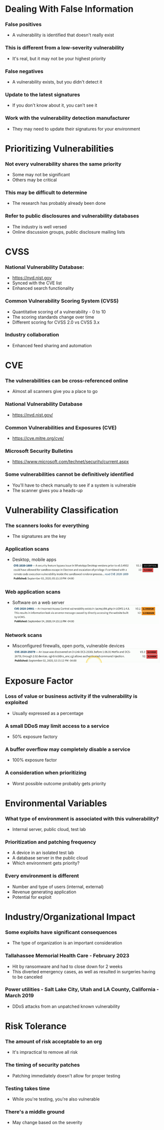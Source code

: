 # Dealing With False Information
### False positives
- A vulnerability is identified that doesn't really exist
### This is different from a low-severity vulnerability
- It's real, but it may not be your highest priority
### False negatives
- A vulnerability exists, but you didn't detect it
### Update to the latest signatures
- If you don't know about it, you can't see it
### Work with the vulnerability detection manufacturer
- They may need to update their signatures for your environment
# Prioritizing Vulnerabilities
### Not every vulnerability shares the same priority
- Some may not be significant
- Others may be critical
### This may be difficult to determine
- The research has probably already been done
### Refer to public disclosures and vulnerability databases
- The industry is well versed
- Online discussion groups, public disclosure mailing lists
# CVSS
### National Vulnerability Database:
- https://nvd.nist.gov
- Synced with the CVE list
- Enhanced search functionality
### Common Vulnerability Scoring System (CVSS)
- Quantitative scoring of a vulnerability - 0 to 10
- The scoring standards change over time
- Different scoring for CVSS 2.0 vs CVSS 3.x
### Industry collaboration
- Enhanced feed sharing and automation
# CVE
### The vulnerabilities can be cross-referenced online
- Almost all scanners give you a place to go
### National Vulnerability Database
- https://nvd.nist.gov/
### Common Vulnerabilities and Exposures (CVE)
- https://cve.mitre.org/cve/
### Microsoft Security Bulletins
- https://www.microsoft.com/technet/security/current.aspx
### Some vulnerabilities cannot be definitively identified
- You'll have to check manually to see if a system is vulnerable
- The scanner gives you a heads-up
# Vulnerability Classification
### The scanners looks for everything
- The signatures are the key
### Application scans
- Desktop, mobile apps
![](attachments/4daf61aea18b40ad39d2500245d77e5f.png)
### Web application scans
- Software on a web server
![](attachments/8e87a0e0eb5d5f2e404fce8c9bc41836.png)
### Network scans
- Misconfigured firewalls, open ports, vulnerable devices
![](attachments/3fb6524ef19e6429b76140a15ce80c85.png)
# Exposure Factor
### Loss of value or business activity if the vulnerability is exploited
- Usually expressed as a percentage
### A small DDoS may limit access to a service
- 50% exposure factory
### A buffer overflow may completely disable a service
- 100% exposure factor
### A consideration when prioritizing
- Worst possible outcome probably gets priority
# Environmental Variables
### What type of environment is associated with this vulnerability?
- Internal server, public cloud, test lab
### Prioritization and patching frequency
- A device in an isolated test lab
- A database server in the public cloud
- Which environment gets priority?
### Every environment is different
- Number and type of users (internal, external)
- Revenue generating application
- Potential for exploit
# Industry/Organizational Impact
### Some exploits have significant consequences
- The type of organization is an important consideration
### Tallahassee Memorial Health Care - February 2023
- Hit by ransomware and had to close down for 2 weeks
- This diverted emergency cases, as well as resulted in surgeries having to be canceled
### Power utilities - Salt Lake City, Utah and LA County, California - March 2019
- DDoS attacks from an unpatched known vulnerability
# Risk Tolerance
### The amount of risk acceptable to an org
- It's impractical to remove all risk
### The timing of security patches
- Patching immediately doesn't allow for proper testing
### Testing takes time
- While you're testing, you're also vulnerable
### There's a middle ground
- May change based on the severity